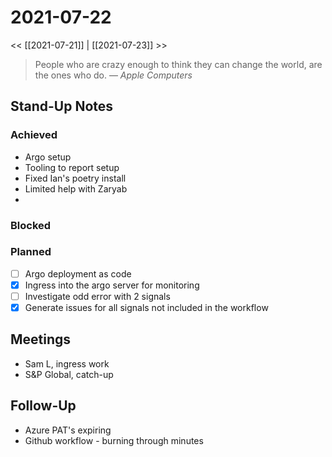 
# 2021-07-22

<< [[2021-07-21]] | [[2021-07-23]] >>

> People who are crazy enough to think they can change the world, are the ones who do.
> &mdash; <cite>Apple Computers</cite>

## Stand-Up Notes

### Achieved
- Argo setup
- Tooling to report setup
- Fixed Ian's poetry install
- Limited help with Zaryab
- 
### Blocked
### Planned
- [ ] Argo deployment as code
- [x] Ingress into the argo server for monitoring
- [ ] Investigate odd error with 2 signals
- [x] Generate issues for all signals not included in the workflow

## Meetings
- Sam L, ingress work
- S&P Global, catch-up

## Follow-Up
- Azure PAT's expiring
- Github workflow - burning through minutes